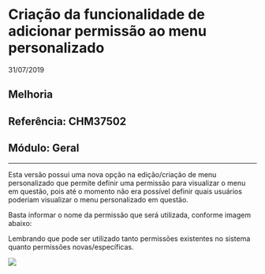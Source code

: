 # Criação da funcionalidade de adicionar permissão ao menu personalizado
31/07/2019
## Melhoria
## Referência: CHM37502
## Módulo: Geral
***

Esta versão possui uma nova opção na edição/criação de menu personalizado que permite definir uma permissão para visualizar o menu em questão, pois até o momento não era possível definir quais usuários poderiam visualizar o menu personalizado em questão.

Basta informar o nome da permissão que será utilizada, conforme imagem abaixo:

Lembrando que pode ser utilizado tanto permissões existentes no sistema quanto permissões novas/específicas.

![]([PATH_IMG]/CHM_37502_permissao_menu_personalizado.png)
